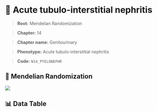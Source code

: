 # 🧪 Acute tubulo-interstitial nephritis

> **Root:** Mendelian Randomization

> **Chapter:** 14  

> **Chapter name:** Genitourinary

> **Phenotype:** Acute tubulo-interstitial nephritis  

> **Code:** `N14_PYELONEPHR`

## 🧬 Mendelian Randomization  

<img src="/MR/Figures/Forward/N14_PYELONEPHR.png"/>

## 📊 Data Table

<CsvTableMRF src="/MR/Data/Forward/N14_PYELONEPHR.csv"/>
